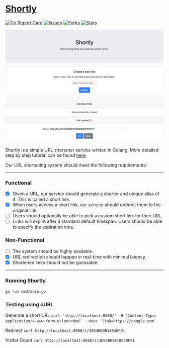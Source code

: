 # [Shortly](https://github.com/rijil-tr/shortly)

[![Go Report Card](https://goreportcard.com/badge/github.com/rijil-tr/shortly?style=flat-square)](https://goreportcard.com/badge/github.com/rijil-tr/shortly)
[![Issues](https://img.shields.io/github/issues/rijil-tr/shortly)](https://img.shields.io/github/issues/rijil-tr/shortly)
[![Forks](https://img.shields.io/github/forks/rijil-tr/shortly)](https://img.shields.io/github/forks/rijil-tr/shortly)
[![Stars](https://img.shields.io/github/stars/rijil-tr/shortly)](https://img.shields.io/github/stars/rijil-tr/shortly)


[![Shortly](public/images/home.png)](https://faun.dev/join?utm_source=faun&utm_medium=github&utm_campaign=kubernetes-workshop)

Shortly is a simple URL shortener service written in Golang.
More detailed step by step tutorial can be found [here](https://github.com/campoy/links).


Our URL shortening system should meet the following requirements:

---
### Functional
- [X] Given a URL, our service should generate a shorter and unique alias of it. This is called a short link.
- [X] When users access a short link, our service should redirect them to the original link.
- [ ] Users should optionally be able to pick a custom short link for their URL.
- [ ] Links will expire after a standard default timespan. Users should be able to specify the expiration time.

### Non-Functional
- [ ] The system should be highly available.
- [X] URL redirection should happen in real-time with minimal latency.
- [X] Shortened links should not be guessable.
---
### Running Shortly

```sh
go run cmd/main.go
```

### Testing using cURL

Generate a short URL
`curl 'http://localhost:8080/' -H 'Content-Type: application/x-www-form-urlencoded' --data 'link=https://google.com'`

Redirect
`curl http://localhost:8080/l/3E84B09B18848F91`

Visitor Count
`curl http://localhost:8080/s/3E84B09B18848F91`